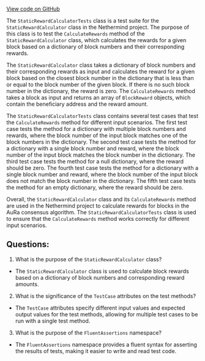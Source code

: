 [View code on GitHub](https://github.com/NethermindEth/nethermind/src/Nethermind/Nethermind.AuRa.Test/Reward/StaticRewardCalculatorTests.cs)

The `StaticRewardCalculatorTests` class is a test suite for the `StaticRewardCalculator` class in the Nethermind project. The purpose of this class is to test the `CalculateRewards` method of the `StaticRewardCalculator` class, which calculates the rewards for a given block based on a dictionary of block numbers and their corresponding rewards. 

The `StaticRewardCalculator` class takes a dictionary of block numbers and their corresponding rewards as input and calculates the reward for a given block based on the closest block number in the dictionary that is less than or equal to the block number of the given block. If there is no such block number in the dictionary, the reward is zero. The `CalculateRewards` method takes a block as input and returns an array of `BlockReward` objects, which contain the beneficiary address and the reward amount.

The `StaticRewardCalculatorTests` class contains several test cases that test the `CalculateRewards` method for different input scenarios. The first test case tests the method for a dictionary with multiple block numbers and rewards, where the block number of the input block matches one of the block numbers in the dictionary. The second test case tests the method for a dictionary with a single block number and reward, where the block number of the input block matches the block number in the dictionary. The third test case tests the method for a null dictionary, where the reward should be zero. The fourth test case tests the method for a dictionary with a single block number and reward, where the block number of the input block does not match the block number in the dictionary. The fifth test case tests the method for an empty dictionary, where the reward should be zero.

Overall, the `StaticRewardCalculator` class and its `CalculateRewards` method are used in the Nethermind project to calculate rewards for blocks in the AuRa consensus algorithm. The `StaticRewardCalculatorTests` class is used to ensure that the `CalculateRewards` method works correctly for different input scenarios.
## Questions: 
 1. What is the purpose of the `StaticRewardCalculator` class?
- The `StaticRewardCalculator` class is used to calculate block rewards based on a dictionary of block numbers and corresponding reward amounts.

2. What is the significance of the `TestCase` attributes on the test methods?
- The `TestCase` attributes specify different input values and expected output values for the test methods, allowing for multiple test cases to be run with a single test method.

3. What is the purpose of the `FluentAssertions` namespace?
- The `FluentAssertions` namespace provides a fluent syntax for asserting the results of tests, making it easier to write and read test code.